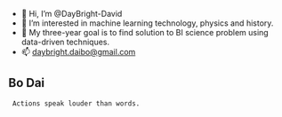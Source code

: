 - 👋 Hi, I’m @DayBright-David
- 👀 I’m interested in machine learning technology, physics and history.
- 🌱 My three-year goal is to find solution to BI science problem using data-driven techniques.
- 📫 daybright.daibo@gmail.com

## Bo Dai
```
 Actions speak louder than words.
```



<!---
DayBright-David/DayBright-David is a ✨ special ✨ repository because its `README.md` (this file) appears on your GitHub profile.
You can click the Preview link to take a look at your changes.
--->
